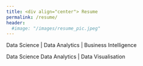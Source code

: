 ```yaml
---
title: <div align="center"> Resume
permalink: /resume/
header:
  #image: "/images/resume_pic.jpeg"
---
```


Data Science | Data Analytics | Business Intelligence

Data Science Data Analytics | Data Visualisation
